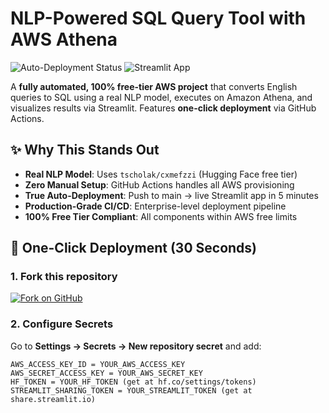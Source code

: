 # NLP-Powered SQL Query Tool with AWS Athena

![Auto-Deployment Status](https://github.com/yourusername/nlp-to-sql-athena/actions/workflows/deploy.yml/badge.svg)
![Streamlit App](https://img.shields.io/badge/Streamlit-Deployed-green)

A **fully automated, 100% free-tier AWS project** that converts English queries to SQL using a real NLP model, executes on Amazon Athena, and visualizes results via Streamlit. Features **one-click deployment** via GitHub Actions.

## ✨ Why This Stands Out
- **Real NLP Model**: Uses `tscholak/cxmefzzi` (Hugging Face free tier)
- **Zero Manual Setup**: GitHub Actions handles all AWS provisioning
- **True Auto-Deployment**: Push to main → live Streamlit app in 5 minutes
- **Production-Grade CI/CD**: Enterprise-level deployment pipeline
- **100% Free Tier Compliant**: All components within AWS free limits

## 🚀 One-Click Deployment (30 Seconds)

### 1. Fork this repository
[![Fork on GitHub](https://img.shields.io/badge/Fork_Repository-GitHub-green?logo=github)](https://github.com/yourusername/nlp-to-sql-athena/fork)

### 2. Configure Secrets
Go to **Settings → Secrets → New repository secret** and add:
```env
AWS_ACCESS_KEY_ID = YOUR_AWS_ACCESS_KEY
AWS_SECRET_ACCESS_KEY = YOUR_AWS_SECRET_KEY
HF_TOKEN = YOUR_HF_TOKEN (get at hf.co/settings/tokens)
STREAMLIT_SHARING_TOKEN = YOUR_STREAMLIT_TOKEN (get at share.streamlit.io)
